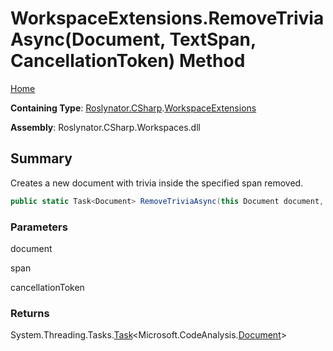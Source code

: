 # WorkspaceExtensions\.RemoveTriviaAsync\(Document, TextSpan, CancellationToken\) Method

[Home](../../../../README.md)

**Containing Type**: [Roslynator.CSharp](../../README.md)\.[WorkspaceExtensions](../README.md)

**Assembly**: Roslynator\.CSharp\.Workspaces\.dll

## Summary

Creates a new document with trivia inside the specified span removed\.

```csharp
public static Task<Document> RemoveTriviaAsync(this Document document, TextSpan span, CancellationToken cancellationToken = default(CancellationToken))
```

### Parameters

document



span



cancellationToken



### Returns

System\.Threading\.Tasks\.[Task](https://docs.microsoft.com/en-us/dotnet/api/system.threading.tasks.task-1)\<Microsoft\.CodeAnalysis\.[Document](https://docs.microsoft.com/en-us/dotnet/api/microsoft.codeanalysis.document)>

